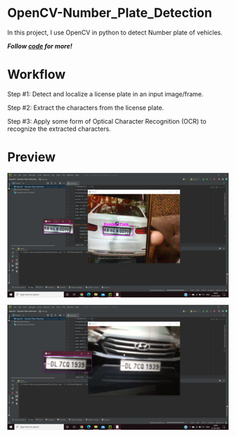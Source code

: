 # OpenCV-Number_Plate_Detection

In this project, I use OpenCV in python to detect Number plate of vehicles.

***Follow [code](https://github.com/Anuragtsl/OpenCV-Number_Plate_Detection/blob/main/main.py) for more!***

# Workflow

Step #1: Detect and localize a license plate in an input image/frame.

Step #2: Extract the characters from the license plate.

Step #3: Apply some form of Optical Character Recognition (OCR) to recognize the extracted characters.

# Preview

![Image1](https://github.com/Anuragtsl/OpenCV-Number_Plate_Detection/blob/main/images/1.png)

![Image2](https://github.com/Anuragtsl/OpenCV-Number_Plate_Detection/blob/main/images/2.png)
